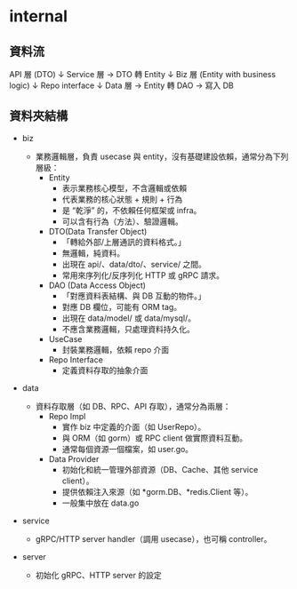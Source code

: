 # internal

## 資料流

API 層 (DTO)
    ↓
Service 層 → DTO 轉 Entity
    ↓
Biz 層 (Entity with business logic)
    ↓
Repo interface
    ↓
Data 層 → Entity 轉 DAO → 寫入 DB

## 資料夾結構

- biz
    - 業務邏輯層，負責 usecase 與 entity，沒有基礎建設依賴，通常分為下列層級：
        - Entity
            - 表示業務核心模型，不含邏輯或依賴
            - 代表業務的核心狀態 + 規則 + 行為
            - 是 “乾淨” 的，不依賴任何框架或 infra。
            - 可以含有行為（方法）、驗證邏輯。
        - DTO(Data Transfer Object)
            - 「轉給外部/上層通訊的資料格式。」
            - 無邏輯，純資料。
            - 出現在 api/、data/dto/、service/ 之間。
            - 常用來序列化/反序列化 HTTP 或 gRPC 請求。
        - DAO (Data Access Object)
            - 「對應資料表結構、與 DB 互動的物件。」
            - 對應 DB 欄位，可能有 ORM tag。
            - 出現在 data/model/ 或 data/mysql/。
            - 不應含業務邏輯，只處理資料持久化。
        - UseCase
            - 封裝業務邏輯，依賴 repo 介面
        - Repo Interface
            - 定義資料存取的抽象介面

- data
    - 資料存取層（如 DB、RPC、API 存取），通常分為兩層：
        - Repo Impl
            - 實作 biz 中定義的介面（如 UserRepo）。
            - 與 ORM（如 gorm）或 RPC client 做實際資料互動。
            - 通常每個資源一個檔案，如 user.go。
        - Data Provider
            - 初始化和統一管理外部資源（DB、Cache、其他 service client）。
            - 提供依賴注入來源（如 *gorm.DB、*redis.Client 等）。
            - 一般集中放在 data.go

- service
    - gRPC/HTTP server handler（調用 usecase），也可稱 controller。

- server
    - 初始化 gRPC、HTTP server 的設定
